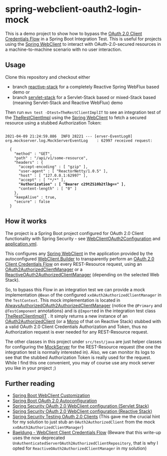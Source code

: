 # spring-webclient-oauth2-login-mock

This is a demo project to show how to bypass
the [OAuth 2.0 Client Credentials Flow](https://tools.ietf.org/html/rfc6749#section-1.3.4) in a Spring Boot Integration
Test. This is useful for projects using
the [Spring WebClient](https://docs.spring.io/spring-framework/docs/current/javadoc-api/org/springframework/web/reactive/function/client/WebClient.html)
to interact with OAuth-2.0-secured resources in a machine-to-machine scenario with no user interaction.

## Usage

Clone this repository and checkout either

* branch [reactive-stack](https://github.com/clocken/spring-webclient-oauth2-login-mock/tree/reactive-stack) for a
  completely Reactive Spring WebFlux based demo or
* branch [servlet-stack](https://github.com/clocken/spring-webclient-oauth2-login-mock/tree/servlet-stack) for a
  Servlet-Stack based or mixed-Stack based (meaning Servlet-Stack and Reactive WebFlux) demo

Then run `mvn test -Dtest=TheRestClientImplIT` to see an integration test of
the [TheRestClientImpl](src/main/java/com/github/clocken/spring/webclient/oauth2/login/mock/rest/client/TheRestClientImpl.java)
using
the [Spring WebClient](https://docs.spring.io/spring-framework/docs/current/javadoc-api/org/springframework/web/reactive/function/client/WebClient.html)
to fetch a secured resource using a stubbed Authorization Token:

<pre><code>
2021-04-09 21:24:59.886  INFO 28221 --- [erver-EventLog0] org.mockserver.log.MockServerEventLog    : 62997 received request:

  {
    "method" : "GET",
    "path" : "/api/v1/some-resource",
    "headers" : {
      "accept-encoding" : [ "gzip" ],
      "user-agent" : [ "ReactorNetty/1.0.5" ],
      "host" : [ "127.0.0.1:62997" ],
      "accept" : [ "*/*" ],
      <b>"Authorization" : [ "Bearer c29tZS10b2tlbg==" ]</b>,
      "content-length" : [ "0" ]
    },
    "keepAlive" : true,
    "secure" : false
  }
</code></pre>

## How it works

The project is a Spring Boot project configured for OAuth 2.0 Client functionality with Spring Security -
see [WebClientOAuth2Configuration](src/main/java/com/github/clocken/spring/webclient/oauth2/login/mock/configuration/WebClientOAuth2Configuration.java)
and [application.yml](src/main/resources/application.yml).

This configures
any [Spring WebClient](https://docs.spring.io/spring-framework/docs/current/javadoc-api/org/springframework/web/reactive/function/client/WebClient.html)
in the application provided by the
autoconfigured [WebClient.Builder](https://docs.spring.io/spring-framework/docs/current/javadoc-api/org/springframework/web/reactive/function/client/WebClient.Builder.html)
to transparently perform an [OAuth 2.0 Client Credentials Flow](https://tools.ietf.org/html/rfc6749#section-1.3.4) on
every REST-Resource request, using
an [OAuth2AuthorizedClientManager](https://docs.spring.io/spring-security/site/docs/current/api/org/springframework/security/oauth2/client/OAuth2AuthorizedClientManager.html)
or
a [ReactiveOAuth2AuthorizedClientManager](https://docs.spring.io/spring-security/site/docs/current/api/org/springframework/security/oauth2/client/ReactiveOAuth2AuthorizedClientManager.html)
(depending on the selected Web Stack).

So, to bypass this Flow in an integration test we can provide a mock implementation `@Bean` of the
configured `xxOAuth2AuthorizedClientManager` in the `TestContext`. This mock implementation is located
in [AlwaysAuthorizedOAuth2AuthorizedClientManager](src/test/java/com/github/clocken/spring/webclient/oauth2/login/mock/AlwaysAuthorizedOAuth2AuthorizedClientManager.java)
(notice the `@Primary` and `@TestComponent` annotations) and is `@Import`ed in the integration test
class [TheRestClientImplIT](src/test/java/com/github/clocken/spring/webclient/oauth2/login/mock/rest/client/TheRestClientImplIT.java)
. It simply returns a new instance of
an [OAuth2AuthorizedClient](https://docs.spring.io/spring-security/site/docs/current/api/org/springframework/security/oauth2/client/OAuth2AuthorizedClient.html)
(or a [Mono](https://projectreactor.io/docs/core/release/api/reactor/core/publisher/Mono.html) of that on Reactive
Stack)
stubbed with a valid OAuth 2.0 Client Credentials Authorization and Token, thus no Authorization request is ever needed
for any REST-Resource request.

The other classes in this project under `src/test/java` are just helper classes for configuring
the [MockServer](https://www.mock-server.com/) for the REST-Resource request (the one the integration test is normally
interested in). Also, we can monitor its logs to see that the stubbed Authorization Token is really used for the
request. While I find this one convenient, you may of course use any mock server you like in your project ;)

## Further reading

* [Spring Boot WebClient Customization](https://docs.spring.io/spring-boot/docs/current/reference/html/spring-boot-features.html#boot-features-webclient-customization)
* [Spring Boot OAuth 2.0 Autoconfiguration](https://docs.spring.io/spring-boot/docs/current/reference/html/spring-boot-features.html#boot-features-security-oauth2-client)
* [Spring Security OAuth 2.0 WebClient configuration (Servlet Stack)](https://docs.spring.io/spring-security/site/docs/current/reference/html5/#oauth2Client-webclient-servlet)
* [Spring Security OAuth 2.0 WebClient configuration (Reactive Stack)](https://docs.spring.io/spring-security/site/docs/current/reference/html5/#webclient-setup)
* [Spring Security Testing OAuth 2.0 Clients](https://docs.spring.io/spring-security/site/docs/current/reference/html5/#webflux-testing-oauth2-client)
  (This gave me the crucial hint for my solution to just stub an `OAuth2AuthorizedClient` from the
  mock `xxOAuth2AuthorizedClientManager`)
* [Baeldung - WebClient Client Credentials Flow](https://www.baeldung.com/spring-webclient-oauth2#spring-security-5-support---the-client-credentials-flow)
  (Beware that this write-up uses the now deprecated `UnAuthenticatedServerOAuth2AuthorizedClientRepository`, that is
  why I opted for `ReactiveOAuth2AuthorizedClientManager` in my solution)
